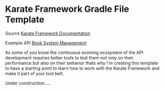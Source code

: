 # Karate Framework Gradle File Template

Source [Karate Framework Documentation](https://github.com/karatelabs/karate)

Example API [Book System Management](https://book-system-management.onrender.com)


As some of you know the continuous evolving ecosystem of the API development
requires better tools to test them not only on their performance but also on their behavior
thats why I'm creating this template to have a starting point to learn how to work with the Karate
Framework and make it part of your tool belt.

Under construction.....
